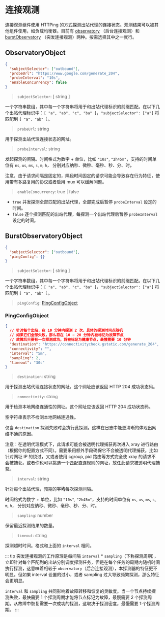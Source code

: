 # 连接观测

连接观测组件使用 HTTPing 的方式探测出站代理的连接状态。观测结果可以被其他组件使用，如负载均衡器。目前有 [observatory](#observatoryobject) （后台连接观测）和 [burstObservatory](#burstobservatoryobject) （突发连接观测）两种。按需选择其中之一就行。

## ObservatoryObject

```json
{
  "subjectSelector": ["outbound"],
  "probeUrl": "https://www.google.com/generate_204",
  "probeInterval": "10s",
  "enableConcurrency": false
}
```

> `subjectSelector`: \[ string \]

一个字符串数组，其中每一个字符串将用于和出站代理标识的前缀匹配。在以下几个出站代理标识中：`[ "a", "ab", "c", "ba" ]`，`"subjectSelector": ["a"]` 将匹配到 `[ "a", "ab" ]`。

> `probeUrl`: string

用于探测出站代理连接状态的网址。

> `probeInterval`: string

发起探测的间隔。时间格式为数字 + 单位，比如 `"10s"`, `"2h45m"`，支持的时间单位有 `ns`, `us`, `ms`, `s`, `m`, `h`， 分别对应纳秒、微秒、毫秒、秒、分、时。

注意，由于请求间隔是固定的，隔段时间固定的请求可能会导致存在行为特征，使用带有多路复用的协议或者启用 mux 可以缓解问题。

> `enableConcurrency`: true | false

- `true` 并发探测全部匹配的出站代理，全部完成后暂停 `probeInterval` 设定的时间。
- `false` 逐个探测匹配的出站代理，每探测一个出站代理后暂停 `probeInterval` 设定的时间。

## BurstObservatoryObject

```json
{
  "subjectSelector": ["outbound"],
  "pingConfig": {}
}
```

> `subjectSelector`: \[ string \]

一个字符串数组，其中每一个字符串将用于和出站代理标识的前缀匹配。在以下几个出站代理标识中：`[ "a", "ab", "c", "ba" ]`，`"subjectSelector": ["a"]` 将匹配到 `[ "a", "ab" ]`。

> `pingConfig`: [PingConfigObject](#PingConfigObject)

### PingConfigObject

```json
{
  // 针对每个出站，在 10 分钟内探测 2 次，具体的探测时间点随机
  // 如果它们全部失败，那么将在 10 ~ 20 分钟内被标记为故障节点
  // 故障后只要有一次探测成功，将被标记为健康节点，最慢需要 10 分钟
  "destination": "https://connectivitycheck.gstatic.com/generate_204",
  "connectivity": "",
  "interval": "5m",
  "sampling": 2,
  "timeout": "30s"
}
```

> `destination`: string

用于探测出站代理连接状态的网址。这个网址应该返回 HTTP 204 成功状态码。

> `connectivity`: string

用于检测本地网络连通性的网址。这个网址应该返回 HTTP 204 成功状态码。

空字符串表示不检测本地网络连通性。

仅当 `destination` 探测失败时会执行此探测。这样在日志中能更清晰的体现出网络不通的原因。

注意：在透明代理模式下，此请求可能会被透明代理捕获再次进入 xray 进行路由（根据你的配置方式不同）。需要采用额外手段确保它不会被透明代理捕获，比如针对网址 IP 的绕过，又或者使用 cgroup, pid 路由等方式完全使 xray 的请求不会被捕获。或者你也可以挑选一个匹配直连规则的网址，放任此请求被透明代理捕获。

> `interval`: string

针对每个出站代理，预期的**平均**每次探测间隔。

时间格式为数字 + 单位，比如 `"10s"`, `"2h45m"`，支持的时间单位有 `ns`, `us`, `ms`, `s`, `m`, `h`， 分别对应纳秒、微秒、毫秒、秒、分、时。

> `sampling`: number

保留最近探测结果的数量。

> `timeout`: string

探测超时时间。格式和上面的 `interval` 相同。

::: tip
突发连接观测的工作原理是每间隔 `interval` \* `sampling`（下称探测周期），立即针对每个匹配到的出站分别调度探测任务，但是在每个任务的周期内随机时间执行探测，这意味着相较于 `observatory`（后台连接观测），本探测器的特征更不明显。但如果 interval 设置的过小，或者 sampling 过大导致频繁探测，那么特征会更明显。

`interval` 和 `sampling` 共同影响着故障转移和恢复的灵敏度。当一个节点持续探测失败，最快需要 1 个探测周期才能将节点标记为故障，最慢需要 2 个探测周期。从故障中恢复需要一次成功的探测，这取决于探测密度，最慢需要 1 个探测周期。
:::
